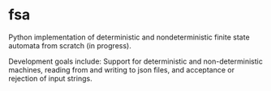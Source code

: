 # fsa
Python implementation of deterministic and nondeterministic finite state automata from scratch (in progress).

Development goals include: Support for deterministic and non-deterministic machines, reading from and writing to json files, and acceptance or rejection of input strings.
